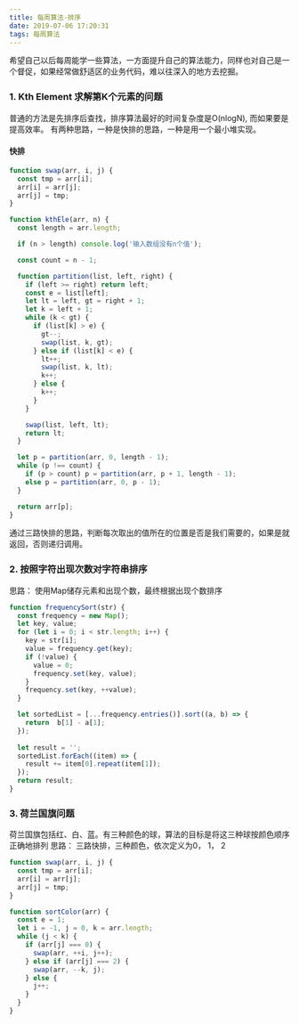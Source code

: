 ```yaml
---
title: 每周算法-排序
date: 2019-07-06 17:20:31
tags: 每周算法
---
```


希望自己以后每周能学一些算法，一方面提升自己的算法能力，同样也对自己是一个督促，如果经常做舒适区的业务代码，难以往深入的地方去挖掘。

### 1. Kth Element 求解第K个元素的问题

普通的方法是先排序后查找，排序算法最好的时间复杂度是O(nlogN), 而如果要是提高效率。
有两种思路，一种是快排的思路，一种是用一个最小堆实现。

#### 快排
```js
function swap(arr, i, j) {
  const tmp = arr[i];
  arr[i] = arr[j];
  arr[j] = tmp;
}

function kthEle(arr, n) {
  const length = arr.length;

  if (n > length) console.log('输入数组没有n个值');

  const count = n - 1;

  function partition(list, left, right) {
    if (left >= right) return left;
    const e = list[left];
    let lt = left, gt = right + 1;
    let k = left + 1;
    while (k < gt) {
      if (list[k] > e) {
        gt--;
        swap(list, k, gt);
      } else if (list[k] < e) {
        lt++;
        swap(list, k, lt);
        k++;
      } else {
        k++;
      }
    }

    swap(list, left, lt);
    return lt;
  }

  let p = partition(arr, 0, length - 1);
  while (p !== count) {
    if (p > count) p = partition(arr, p + 1, length - 1);
    else p = partition(arr, 0, p - 1);
  }

  return arr[p];
}
```

通过三路快排的思路，判断每次取出的值所在的位置是否是我们需要的，如果是就返回，否则递归调用。

### 2. 按照字符出现次数对字符串排序
思路： 使用Map储存元素和出现个数，最终根据出现个数排序
```js
function frequencySort(str) {
  const frequency = new Map();
  let key, value;
  for (let i = 0; i < str.length; i++) {
    key = str[i];
    value = frequency.get(key);
    if (!value) {
      value = 0;
      frequency.set(key, value);
    }
    frequency.set(key, ++value);
  }

  let sortedList = [...frequency.entries()].sort((a, b) => {
    return  b[1] - a[1];
  });
  
  let result = '';
  sortedList.forEach((item) => {
    result += item[0].repeat(item[1]);
  });
  return result;
}
```

### 3. 荷兰国旗问题
荷兰国旗包括红、白、蓝。有三种颜色的球，算法的目标是将这三种球按颜色顺序正确地排列
思路： 三路快排，三种颜色，依次定义为0， 1， 2
```js
function swap(arr, i, j) {
  const tmp = arr[i];
  arr[i] = arr[j];
  arr[j] = tmp;
}

function sortColor(arr) {
  const e = 1;
  let i = -1, j = 0, k = arr.length;
  while (j < k) {
    if (arr[j] === 0) {
      swap(arr, ++i, j++);
    } else if (arr[j] === 2) {
      swap(arr, --k, j);
    } else {
      j++;
    }
  }
}
```


